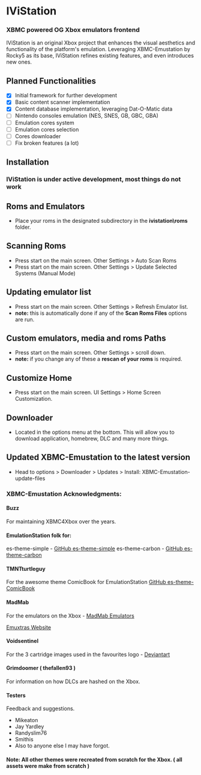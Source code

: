 # IViStation

### XBMC powered OG Xbox emulators frontend

IViStation is an original Xbox project that enhances the visual aesthetics and functionality of the platform's emulation. 
Leveraging XBMC-Emustation by Rocky5 as its base, IViStation refines existing features, and even introduces new ones.

## Planned Functionalities

- [x] Initial framework for further development
- [x] Basic content scanner implementation
- [x] Content database implementation, leveraging Dat-O-Matic data
- [ ] Nintendo consoles emulation (NES, SNES, GB, GBC, GBA)
- [ ] Emulation cores system
- [ ] Emulation cores selection
- [ ] Cores downloader
- [ ] Fix broken features (a lot)
 
## Installation
 ### IViStation is under active development, most things do not work
 
## Roms and Emulators
 * Place your roms in the designated subdirectory in the **ivistation\roms** folder.
 
## Scanning Roms
 * Press start on the main screen. Other Settings > Auto Scan Roms
 * Press start on the main screen. Other Settings > Update Selected Systems (Manual Mode)
 
## Updating emulator list
 * Press start on the main screen. Other Settings > Refresh Emulator list.
 * **note:** this is automatically done if any of the **Scan Roms Files** options are run.
 
## Custom emulators, media and roms Paths
 * Press start on the main screen. Other Settings > scroll down.
 * **note:** if you change any of these a **rescan of your roms** is required.
   
## Customize Home
 * Press start on the main screen. UI Settings > Home Screen Customization.
 
## Downloader
 * Located in the options menu at the bottom. This will allow you to download application, homebrew, DLC and many more things.
 
## Updated XBMC-Emustation to the latest version
 * Head to options > Downloader > Updates > Install: XBMC-Emustation-update-files
 
### XBMC-Emustation Acknowledgments:

#### Buzz
 For maintaining XBMC4Xbox over the years.

#### EmulationStation folk for:
 es-theme-simple - [GitHub es-theme-simple](https://github.com/RetroPie/es-theme-simple)
 es-theme-carbon - [GitHub es-theme-carbon](https://github.com/RetroPie/es-theme-carbon)

#### TMNTturtleguy
 For the awesome theme ComicBook for EmulationStation [GitHub es-theme-ComicBook](https://github.com/TMNTturtleguy/es-theme-ComicBook)
 
#### MadMab
 For the emulators on the Xbox - [MadMab Emulators](http://www.emuxtras.net/dlsystem/)
 
 [Emuxtras Website](http://www.emuxtras.net)
 
#### Voidsentinel
 For the 3 cartridge images used in the favourites logo - [Deviantart](https://voidsentinel.deviantart.com/gallery/43806141/Video-Game-Icons)
 
#### Grimdoomer ( thefallen93 )
 For information on how DLCs are hashed on the Xbox.
 
#### Testers
 Feedback and suggestions.
 * Mikeaton
 * Jay Yardley
 * Randyslim76
 * Smithis
 * Also to anyone else I may have forgot.

#### Note: All other themes were recreated from scratch for the Xbox. ( all assets were make from scratch )